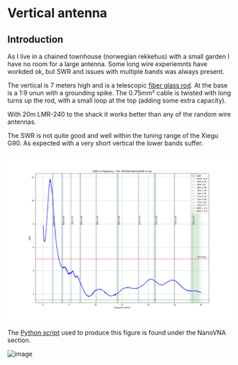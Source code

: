 # Vertical antenna 

## Introduction

As I live in a chained townhouse (norwegian rekkehus) with a small garden I have no room for
a large antenna. Some long wire experiemnts have workded ok, but SWR and issues with multiple 
bands was always present. 

The vertical is 7 meters high and is a telescopic 
[fiber glass rod](https://www.biltema.no/fritid/hage/skadedyr-og-insekter/fugleskremsel-teleskopisk-2000041291).
At the base is a 1:9 unun with a grounding spike. The 0.75mm² cable is twisted with long turns up the rod, with a small
loop at the top (adding some extra capacity).

With 20m LMR-240 to the shack it works better than any of the random wire antennas.

The SWR is not quite good and well within the tuning range of the Xiegu G90. As expected with a very short 
vertical the lower bands suffer. 

![image](./HF-4.SWR.png)

The [Python script](https://github.com/olewsaa/amateur-radio/blob/main/NanoVNA/swr-Z)
used to produce this figure is found under the NanoVNA section.


![image](./Vertikal.jpg)


